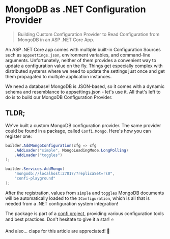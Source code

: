 # MongoDB as .NET Configuration Provider

> Building Custom Configuration Provider to Read Configuration from MongoDB in an ASP .NET Core App.

An ASP .NET Core app comes with multiple built-in Configuration Sources such as `appsettings.json`, environment variables, and command-line arguments. Unfortunately, neither of them provides a convenient way to update a configuration value on the fly. Things get especially complex with distributed systems where we need to update the settings just once and get them propagated to multiple application instances.

We need a database! MongoDB is JSON-based, so it comes with a dynamic schema and resemblance to appsettings.json - let's use it. All that's left to do is to build our MongoDB Configuration Provider.

## TLDR;

We've built a custom MongoDB configuration provider. The same provider could be found in a package, called `Confi.Mongo`. Here's how you can register one:

```csharp
builder.AddMongoConfiguration(cfg => cfg
    .AddLoader("simple", MongoLoadingMode.LongPolling)
    .AddLoader("toggles")
);

builder.Services.AddMongo(
    "mongodb://localhost:27017/?replicaSet=rs0", 
    "confi-playground"
);
```

After the registration, values from `simple` and `toggles` MongoDB documents will be automatically loaded to the `IConfiguration`, which is all that is needed from a .NET configuration system integration!

The package is part of a [confi project](https://github.com/astorDev/confi), providing various configuration tools and best practices. Don't hesitate to give it a star! ⭐

And also... claps for this article are appreciated! 👏
